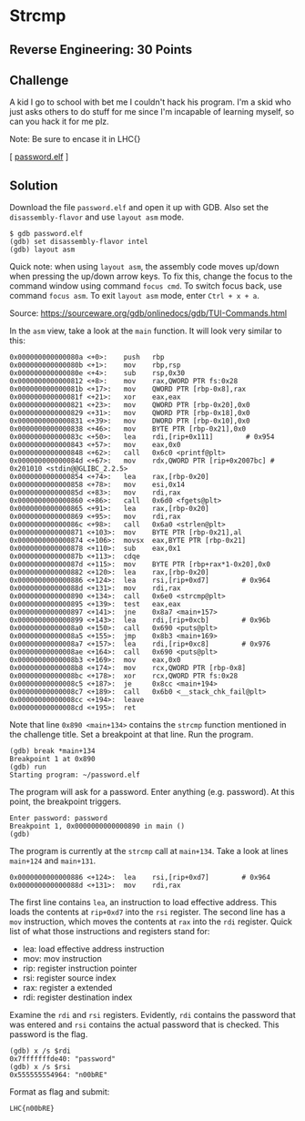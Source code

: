 # Strcmp

## Reverse Engineering: 30 Points

## Challenge
A kid I go to school with bet me I couldn't hack his program. I'm a skid who just asks others to do stuff for me since I'm incapable of learning myself, so can you hack it for me plz.

Note: Be sure to encase it in LHC{}

[ [password.elf](./password.elf) ]

## Solution
Download the file `password.elf` and open it up with GDB. Also set the `disassembly-flavor` and use `layout asm` mode.

```
$ gdb password.elf
(gdb) set disassembly-flavor intel
(gdb) layout asm
```

Quick note: when using `layout asm`, the assembly code moves up/down when pressing the up/down arrow keys. To fix this, change the focus to the command window using command `focus cmd`. To switch focus back, use command `focus asm`. To exit `layout asm` mode, enter `Ctrl + x + a`.

Source: https://sourceware.org/gdb/onlinedocs/gdb/TUI-Commands.html

In the `asm` view, take a look at the `main` function. It will look very similar to this:

```
0x000000000000080a <+0>:	push   rbp
0x000000000000080b <+1>:	mov    rbp,rsp
0x000000000000080e <+4>:	sub    rsp,0x30
0x0000000000000812 <+8>:	mov    rax,QWORD PTR fs:0x28
0x000000000000081b <+17>:	mov    QWORD PTR [rbp-0x8],rax
0x000000000000081f <+21>:	xor    eax,eax
0x0000000000000821 <+23>:	mov    QWORD PTR [rbp-0x20],0x0
0x0000000000000829 <+31>:	mov    QWORD PTR [rbp-0x18],0x0
0x0000000000000831 <+39>:	mov    DWORD PTR [rbp-0x10],0x0
0x0000000000000838 <+46>:	mov    BYTE PTR [rbp-0x21],0x0
0x000000000000083c <+50>:	lea    rdi,[rip+0x111]        # 0x954
0x0000000000000843 <+57>:	mov    eax,0x0
0x0000000000000848 <+62>:	call   0x6c0 <printf@plt>
0x000000000000084d <+67>:	mov    rdx,QWORD PTR [rip+0x2007bc] # 0x201010 <stdin@@GLIBC_2.2.5>
0x0000000000000854 <+74>:	lea    rax,[rbp-0x20]
0x0000000000000858 <+78>:	mov    esi,0x14
0x000000000000085d <+83>:	mov    rdi,rax
0x0000000000000860 <+86>:	call   0x6d0 <fgets@plt>
0x0000000000000865 <+91>:	lea    rax,[rbp-0x20]
0x0000000000000869 <+95>:	mov    rdi,rax
0x000000000000086c <+98>:	call   0x6a0 <strlen@plt>
0x0000000000000871 <+103>:	mov    BYTE PTR [rbp-0x21],al
0x0000000000000874 <+106>:	movsx  eax,BYTE PTR [rbp-0x21]
0x0000000000000878 <+110>:	sub    eax,0x1
0x000000000000087b <+113>:	cdqe   
0x000000000000087d <+115>:	mov    BYTE PTR [rbp+rax*1-0x20],0x0
0x0000000000000882 <+120>:	lea    rax,[rbp-0x20]
0x0000000000000886 <+124>:	lea    rsi,[rip+0xd7]        # 0x964
0x000000000000088d <+131>:	mov    rdi,rax
0x0000000000000890 <+134>:	call   0x6e0 <strcmp@plt>
0x0000000000000895 <+139>:	test   eax,eax
0x0000000000000897 <+141>:	jne    0x8a7 <main+157>
0x0000000000000899 <+143>:	lea    rdi,[rip+0xcb]        # 0x96b
0x00000000000008a0 <+150>:	call   0x690 <puts@plt>
0x00000000000008a5 <+155>:	jmp    0x8b3 <main+169>
0x00000000000008a7 <+157>:	lea    rdi,[rip+0xc8]        # 0x976
0x00000000000008ae <+164>:	call   0x690 <puts@plt>
0x00000000000008b3 <+169>:	mov    eax,0x0
0x00000000000008b8 <+174>:	mov    rcx,QWORD PTR [rbp-0x8]
0x00000000000008bc <+178>:	xor    rcx,QWORD PTR fs:0x28
0x00000000000008c5 <+187>:	je     0x8cc <main+194>
0x00000000000008c7 <+189>:	call   0x6b0 <__stack_chk_fail@plt>
0x00000000000008cc <+194>:	leave  
0x00000000000008cd <+195>:	ret          
```

Note that line `0x890 <main+134>` contains the `strcmp` function mentioned in the challenge title. Set a breakpoint at that line. Run the program.

```
(gdb) break *main+134
Breakpoint 1 at 0x890
(gdb) run
Starting program: ~/password.elf
```

The program will ask for a password. Enter anything (e.g. password). At this point, the breakpoint triggers.

```
Enter password: password
Breakpoint 1, 0x0000000000000890 in main ()
(gdb) 
```

The program is currently at the `strcmp` call at `main+134`. Take a look at lines `main+124` and `main+131`. 
```
0x0000000000000886 <+124>:	lea    rsi,[rip+0xd7]        # 0x964
0x000000000000088d <+131>:	mov    rdi,rax
```
The first line contains `lea`, an instruction to load effective address. This loads the contents at `rip+0xd7` into the `rsi` register. The second line has a `mov` instruction, which moves the contents at `rax` into the `rdi` register. Quick list of what those instructions and registers stand for:

* lea: load effective address instruction
* mov: mov instruction
* rip: register instruction pointer
* rsi: register source index
* rax: register a extended
* rdi: register destination index

Examine the `rdi` and `rsi` registers. Evidently, `rdi` contains the password that was entered and `rsi` contains the actual password that is checked. This password is the flag.
```
(gdb) x /s $rdi
0x7fffffffde40:	"password"
(gdb) x /s $rsi
0x555555554964:	"n00bRE"
```

Format as flag and submit:
```
LHC{n00bRE}
```